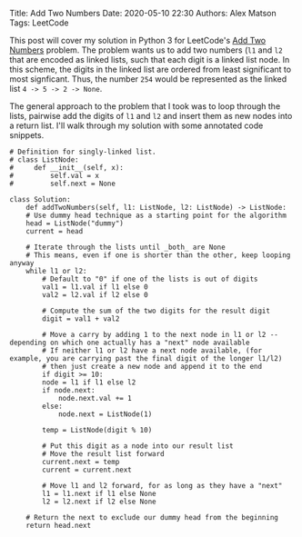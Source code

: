 Title: Add Two Numbers
Date: 2020-05-10 22:30
Authors: Alex Matson
Tags: LeetCode

This post will cover my solution in Python 3 for LeetCode's [Add Two Numbers](https://leetcode.com/problems/add-two-numbers/) problem. The problem wants us to add two numbers (`l1` and `l2` that are encoded as linked lists, such that each digit is a linked list node. In this scheme, the digits in the linked list are ordered from least significant to most signficant. Thus, the number `254` would be represented as the linked list `4 -> 5 -> 2 -> None`. 

The general approach to the problem that I took was to loop through the lists, pairwise add the digits of `l1` and `l2` and insert them as new nodes into a return list. I'll walk through my solution with some annotated code snippets. 

    # Definition for singly-linked list.
    # class ListNode:
    #     def __init__(self, x):
    #         self.val = x
    #         self.next = None
    
    class Solution:
        def addTwoNumbers(self, l1: ListNode, l2: ListNode) -> ListNode:
    	# Use dummy head technique as a starting point for the algorithm
    	head = ListNode("dummy")
    	current = head
    
    	# Iterate through the lists until _both_ are None
    	# This means, even if one is shorter than the other, keep looping anyway
    	while l1 or l2:
    	    # Default to "0" if one of the lists is out of digits
    	    val1 = l1.val if l1 else 0
    	    val2 = l2.val if l2 else 0
    
    	    # Compute the sum of the two digits for the result digit
    	    digit = val1 + val2
    
    	    # Move a carry by adding 1 to the next node in l1 or l2 -- depending on which one actually has a "next" node available
    	    # If neither l1 or l2 have a next node available, (for example, you are carrying past the final digit of the longer l1/l2)
    	    # then just create a new node and append it to the end
    	    if digit >= 10:
    		node = l1 if l1 else l2
    		if node.next:
    		    node.next.val += 1
    		else:
    		    node.next = ListNode(1)
    
    	    temp = ListNode(digit % 10)
    
    	    # Put this digit as a node into our result list
    	    # Move the result list forward
    	    current.next = temp
    	    current = current.next
    
    	    # Move l1 and l2 forward, for as long as they have a "next"
    	    l1 = l1.next if l1 else None
    	    l2 = l2.next if l2 else None
    
    	# Return the next to exclude our dummy head from the beginning
    	return head.next

